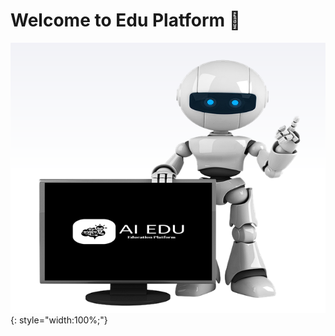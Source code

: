 # Welcome to Edu Platform 👋

![App Picture](/public/images/img1.png){: style="width:100%;"} <!-- Place your app picture here -->


